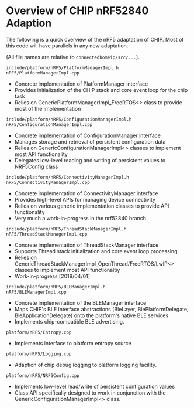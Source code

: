 # Overview of CHIP nRF52840 Adaption

The following is a quick overview of the nRF5 adaptation of CHIP.  Most of this code will have parallels in any new adaptation.

(All file names are relative to `connectedhomeip/src/...`).

`include/platform/nRF5/PlatformManagerImpl.h`<br>`nRF5/PlatformManagerImpl.cpp`

- Concrete implementation of PlatformManager interface
- Provides initialization of the CHIP stack and core event loop for the chip task
- Relies on GenericPlatformManagerImpl_FreeRTOS<> class to provide most of the implementation

`include/platform/nRF5/ConfigurationManagerImpl.h`<br>`nRF5/ConfigurationManagerImpl.cpp`

- Concrete implementation of ConfigurationManager interface
- Manages storage and retrieval of persistent configuration data
- Relies on GenericConfigurationManagerImpl<> classes to implement most API functionality
- Delegates low-level reading and writing of persistent values to NRF5Config class

`include/platform/nRF5/ConnectivityManagerImpl.h`<br>`nRF5/ConnectivityManagerImpl.cpp`

- Concrete implementation of ConnectivityManager interface
- Provides high-level APIs for managing device connectivity
- Relies on various generic implementation classes to provide API functionality
- Very much a work-in-progress in the nrf52840 branch

`include/platform/nRF5/ThreadStackManagerImpl.h`<br>`nRF5/ThreadStackManagerImpl.cpp`

- Concrete implementation of ThreadStackManager interface
- Supports Thread stack initialization and core event loop processing
- Relies on GenericThreadStackManagerImpl_OpenThread/FreeRTOS/LwIP<> classes to implement most API functionaltiy
- Work-in-progress [2019/04/01]

`include/platform/nRF5/BLEManagerImpl.h`<br>`nRF5/BLEManagerImpl.cpp`

- Concrete implementation of the BLEManager interface
- Maps CHIP's BLE interface abstractions (BleLayer, BlePlatformDelegate, BleApplicationDelegate) onto the platform's native BLE services
- Implements chip-compatible BLE advertising.

`platform/nRF5/Entropy.cpp`

- Implements interface to platform entropy source

`platform/nRF5/Logging.cpp`

- Adaption of chip debug logging to platform logging facility.

`platform/nRF5/NRF5Config.cpp`

- Implements low-level read/write of persistent configuration values
- Class API specifically designed to work in conjunction with the GenericConfigurationManagerImpl<> class.
